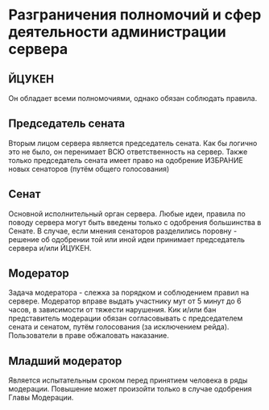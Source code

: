 # Разграничения полномочий и сфер деятельности администрации сервера

## ЙЦУКЕН
Он обладает всеми полномочиями, однако обязан соблюдать правила.

## Председатель сената
Вторым лицом сервера является председатель сената. Как бы логично это не было, он перенимает ВСЮ ответственность на сервер.
Также только председатель сената имеет право на одобрение ИЗБРАНИЕ новых сенаторов (путём общего голосования)

## Сенат
Основной исполнительный орган сервера. Любые идеи, правила по поводу сервера могут быть введены только с одобрения большинства в Сенате. В случае, если мнения сенаторов разделились поровну - решение об одобрении той или иной идеи принимает председатель сервера и/или ЙЦУКЕН.

## Модератор
Задача модератора - слежка за порядком и соблюдением правил на сервере. Модератор вправе выдать участнику мут от 5 минут до 6 часов, в зависимости от тяжести нарушения. Кик и/или бан представитель модерации обязан согласовывать с председателем сената и сенатом, путём голосования (за исключением рейда). Пользователи в праве обжаловать наказание. 

## Младший модератор
Является испытательным сроком перед принятием человека в ряды модерации. Повышение может произойти только в случае одобрения Главы Модерации. 
